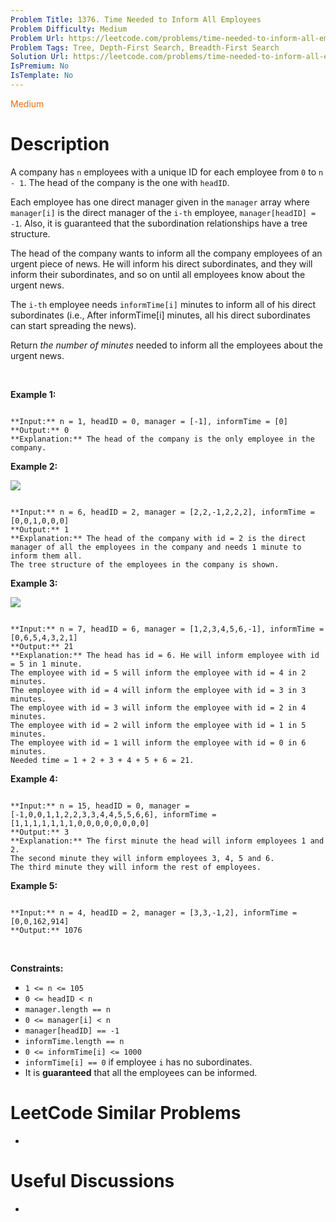 ```yaml
---
Problem Title: 1376. Time Needed to Inform All Employees
Problem Difficulty: Medium
Problem Url: https://leetcode.com/problems/time-needed-to-inform-all-employees/
Problem Tags: Tree, Depth-First Search, Breadth-First Search
Solution Url: https://leetcode.com/problems/time-needed-to-inform-all-employees/solution/
IsPremium: No
IsTemplate: No
---
```


<span style="color: rgb(239, 108, 0);">Medium</span>

# Description

A company has `n` employees with a unique ID for each employee from `0` to `n - 1`. The head of the company is the one with `headID`.


Each employee has one direct manager given in the `manager` array where `manager[i]` is the direct manager of the `i-th` employee, `manager[headID] = -1`. Also, it is guaranteed that the subordination relationships have a tree structure.


The head of the company wants to inform all the company employees of an urgent piece of news. He will inform his direct subordinates, and they will inform their subordinates, and so on until all employees know about the urgent news.


The `i-th` employee needs `informTime[i]` minutes to inform all of his direct subordinates (i.e., After informTime[i] minutes, all his direct subordinates can start spreading the news).


Return *the number of minutes* needed to inform all the employees about the urgent news.


 


**Example 1:**



```

**Input:** n = 1, headID = 0, manager = [-1], informTime = [0]
**Output:** 0
**Explanation:** The head of the company is the only employee in the company.

```

**Example 2:**


![](https://assets.leetcode.com/uploads/2020/02/27/graph.png)

```

**Input:** n = 6, headID = 2, manager = [2,2,-1,2,2,2], informTime = [0,0,1,0,0,0]
**Output:** 1
**Explanation:** The head of the company with id = 2 is the direct manager of all the employees in the company and needs 1 minute to inform them all.
The tree structure of the employees in the company is shown.

```

**Example 3:**


![](https://assets.leetcode.com/uploads/2020/02/28/1730_example_3_5.PNG)

```

**Input:** n = 7, headID = 6, manager = [1,2,3,4,5,6,-1], informTime = [0,6,5,4,3,2,1]
**Output:** 21
**Explanation:** The head has id = 6. He will inform employee with id = 5 in 1 minute.
The employee with id = 5 will inform the employee with id = 4 in 2 minutes.
The employee with id = 4 will inform the employee with id = 3 in 3 minutes.
The employee with id = 3 will inform the employee with id = 2 in 4 minutes.
The employee with id = 2 will inform the employee with id = 1 in 5 minutes.
The employee with id = 1 will inform the employee with id = 0 in 6 minutes.
Needed time = 1 + 2 + 3 + 4 + 5 + 6 = 21.

```

**Example 4:**



```

**Input:** n = 15, headID = 0, manager = [-1,0,0,1,1,2,2,3,3,4,4,5,5,6,6], informTime = [1,1,1,1,1,1,1,0,0,0,0,0,0,0,0]
**Output:** 3
**Explanation:** The first minute the head will inform employees 1 and 2.
The second minute they will inform employees 3, 4, 5 and 6.
The third minute they will inform the rest of employees.

```

**Example 5:**



```

**Input:** n = 4, headID = 2, manager = [3,3,-1,2], informTime = [0,0,162,914]
**Output:** 1076

```

 


**Constraints:**


* `1 <= n <= 105`
* `0 <= headID < n`
* `manager.length == n`
* `0 <= manager[i] < n`
* `manager[headID] == -1`
* `informTime.length == n`
* `0 <= informTime[i] <= 1000`
* `informTime[i] == 0` if employee `i` has no subordinates.
* It is **guaranteed** that all the employees can be informed.




# LeetCode Similar Problems

- []()

# Useful Discussions

- []()
